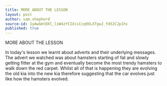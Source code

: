 ```yaml
---
title: MORE ABOUT THE LESSON
layout: post
author: sam.shepherd
source-id: 1yAwGmtDXl_lsW4zYCIXciCcq9XLXTgwJ_fd52CJp1hc
published: true
---
```

MORE ABOUT THE LESSON

In today's lesson we learnt about adverts and their underlying messages. The advert we watched was about hamsters starting of fat and slowly getting fitter at the gym and eventually become the most trendy hamsters to walk down the red carpet. Whilst all of that is happening they are evolving the old kia into the new kia therefore suggesting that the car evolves just like how the hamsters evolved.

